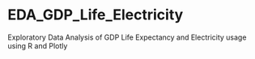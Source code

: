 # EDA_GDP_Life_Electricity
Exploratory Data Analysis of GDP Life Expectancy and Electricity usage using R and Plotly
